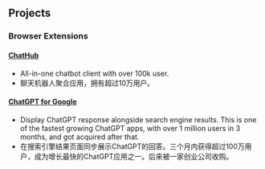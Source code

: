 ## Projects

### Browser Extensions
#### [ChatHub](https://chathub.gg)

* All-in-one chatbot client with over 100k user.
* 聊天机器人聚合应用，拥有超过10万用户。

#### [ChatGPT for Google](https://chatgpt4google.com)

* Display ChatGPT response alongside search engine results.
This is one of the fastest growing ChatGPT apps, with over 1 million users in 3 months, and got acquired after that.
* 在搜索引擎结果页面同步展示ChatGPT的回答。三个月内获得超过100万用户，成为增长最快的ChatGPT应用之一。后来被一家创业公司收购。
